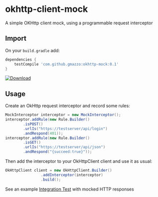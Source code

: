 # okhttp-client-mock
A simple OKHttp client mock, using a programmable request interceptor

## Import
On your `build.gradle` add:
```groovy
dependencies {
    testCompile 'com.github.gmazzo:okhttp-mock:0.1'
}
```
[![Download](https://api.bintray.com/packages/gmazzo/maven/okhttp-client-mock/images/download.svg) ](https://bintray.com/gmazzo/maven/okhttp-client-mock/_latestVersion)
## Usage
Create an OkHttp request interceptor and record some rules:
```java
MockInterceptor interceptor = new MockInterceptor();
interceptor.addRule(new Rule.Builder()
        .isPOST()
        .urlIs("https://testserver/api/login")
        .andRespond(401));
interceptor.addRule(new Rule.Builder()
        .isGET()
        .urlIs("https://testserver/api/json")
        .andRespond("{succeed:true}"));
```

Then add the interceptor to your OkHttpClient client and use it as usual:
```java
OkHttpClient client = new OkHttpClient.Builder()
                .addInterceptor(interceptor)
                .build();
```

See an example [Integration Test](src/test/java/okhttp3/mock/MockInterceptorITTest.java) with mocked HTTP responses
